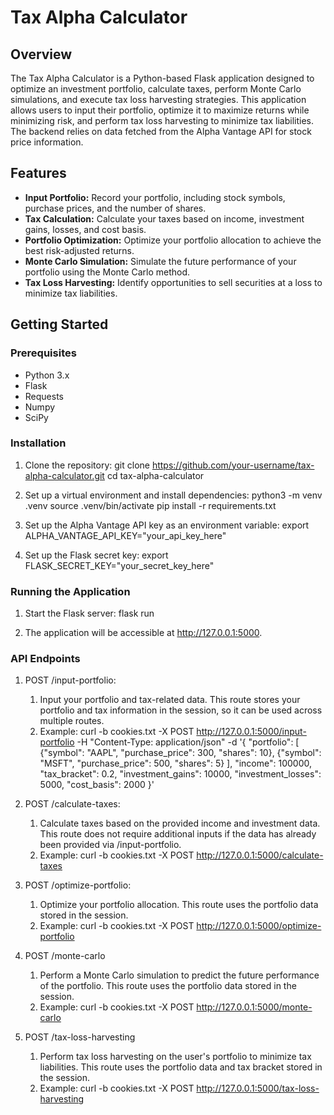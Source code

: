 # Tax Alpha Calculator

## Overview

The Tax Alpha Calculator is a Python-based Flask application designed to optimize an investment portfolio, calculate taxes, perform Monte Carlo simulations, and execute tax loss harvesting strategies. This application allows users to input their portfolio, optimize it to maximize returns while minimizing risk, and perform tax loss harvesting to minimize tax liabilities. The backend relies on data fetched from the Alpha Vantage API for stock price information.

## Features

- **Input Portfolio:** Record your portfolio, including stock symbols, purchase prices, and the number of shares.
- **Tax Calculation:** Calculate your taxes based on income, investment gains, losses, and cost basis.
- **Portfolio Optimization:** Optimize your portfolio allocation to achieve the best risk-adjusted returns.
- **Monte Carlo Simulation:** Simulate the future performance of your portfolio using the Monte Carlo method.
- **Tax Loss Harvesting:** Identify opportunities to sell securities at a loss to minimize tax liabilities.

## Getting Started

### Prerequisites

- Python 3.x
- Flask
- Requests
- Numpy
- SciPy

### Installation

1. Clone the repository:
   git clone https://github.com/your-username/tax-alpha-calculator.git
   cd tax-alpha-calculator

2. Set up a virtual environment and install dependencies:
   python3 -m venv .venv
   source .venv/bin/activate
   pip install -r requirements.txt

3. Set up the Alpha Vantage API key as an environment variable:
   export ALPHA_VANTAGE_API_KEY="your_api_key_here"

4. Set up the Flask secret key:
   export FLASK_SECRET_KEY="your_secret_key_here"


### Running the Application

1. Start the Flask server:
   flask run

2. The application will be accessible at http://127.0.0.1:5000.


### API Endpoints

1. POST /input-portfolio:
   1. Input your portfolio and tax-related data. 
   This route stores your portfolio and tax information in the session, 
   so it can be used across multiple routes.
   2. Example:
      curl -b cookies.txt -X POST http://127.0.0.1:5000/input-portfolio -H "Content-Type: application/json" -d '{
      "portfolio": [
       {"symbol": "AAPL", "purchase_price": 300, "shares": 10},
       {"symbol": "MSFT", "purchase_price": 500, "shares": 5}
      ],
      "income": 100000,
      "tax_bracket": 0.2,
      "investment_gains": 10000,
      "investment_losses": 5000,
      "cost_basis": 2000
      }'

2. POST /calculate-taxes:
   1. Calculate taxes based on the provided income and investment data. 
   This route does not require additional inputs if the data has already been provided 
   via /input-portfolio.
   2. Example:
   curl -b cookies.txt -X POST http://127.0.0.1:5000/calculate-taxes

3. POST /optimize-portfolio:
   1. Optimize your portfolio allocation. 
   This route uses the portfolio data stored in the session.
   2. Example:
   curl -b cookies.txt -X POST http://127.0.0.1:5000/optimize-portfolio

4. POST /monte-carlo
   1. Perform a Monte Carlo simulation to predict the future performance of the portfolio. 
   This route uses the portfolio data stored in the session.
   2. Example:
   curl -b cookies.txt -X POST http://127.0.0.1:5000/monte-carlo

5. POST /tax-loss-harvesting
   1. Perform tax loss harvesting on the user's portfolio to minimize tax liabilities. 
   This route uses the portfolio data and tax bracket stored in the session.
   2. Example:
   curl -b cookies.txt -X POST http://127.0.0.1:5000/tax-loss-harvesting